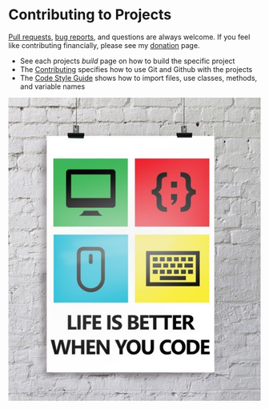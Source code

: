 # Contributing to Projects

[Pull requests](https://rowland007.github.io/Contributing/contribute/pull/), [bug reports](https://rowland007.github.io/Contributing/contribute/bug/), and questions are always welcome. If you feel like contributing financially, please see my [donation](https://randyrowland.me/donations/) page.

- See each projects *build* page on how to build the specific project
- The [Contributing](https://rowland007.github.io/Contributing/contribute/) specifies how to use Git and Github with the projects
- The [Code Style Guide](https://rowland007.github.io/Contributing/style-guide/) shows how to import files, use classes, methods, and variable names

![LIFE IS BETTER WHEN YOU CODE](https://raw.githubusercontent.com/rowland007/Contributing/master/docs/static/img/life-is-better.jpg)
